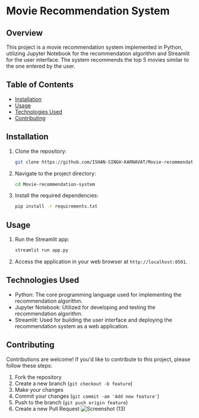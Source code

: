 # Movie Recommendation System

## Overview
This project is a movie recommendation system implemented in Python, utilizing Jupyter Notebook for the recommendation algorithm and Streamlit for the user interface. The system recommends the top 5 movies similar to the one entered by the user.

## Table of Contents
- [Installation](#installation)
- [Usage](#usage)
- [Technologies Used](#technologies-used)
- [Contributing](#contributing)

## Installation
1. Clone the repository:
    ```bash
    git clone https://github.com/ISHAN-SINGH-KARNAVAT/Movie-recommendation-system
2. Navigate to the project directory:
    ```bash
    cd Movie-recommendation-system
3. Install the required dependencies:
    ```bash
    pip install -r requirements.txt


## Usage
1. Run the Streamlit app:
    ```bash
    streamlit run app.py
2. Access the application in your web browser at `http://localhost:8501`.

## Technologies Used
- Python: The core programming language used for implementing the recommendation algorithm.
- Jupyter Notebook: Utilized for developing and testing the recommendation algorithm.
- Streamlit: Used for building the user interface and deploying the recommendation system as a web application.

## Contributing
Contributions are welcome! If you'd like to contribute to this project, please follow these steps:
1. Fork the repository
2. Create a new branch (`git checkout -b feature`)
3. Make your changes
4. Commit your changes (`git commit -am 'Add new feature'`)
5. Push to the branch (`git push origin feature`)
6. Create a new Pull Request
![Screenshot (13)](https://github.com/user-attachments/assets/4dfce714-53c9-4c49-b29d-c2dfb4af0764)



